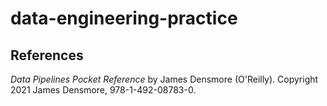 # data-engineering-practice

## References
*Data Pipelines Pocket Reference* by James Densmore (O'Reilly). Copyright 2021 James Densmore, 978-1-492-08783-0.
